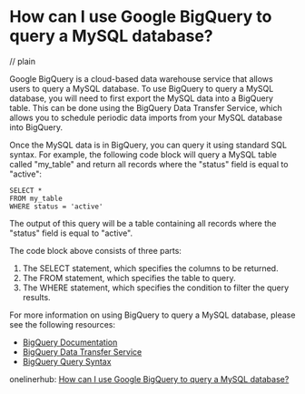 # How can I use Google BigQuery to query a MySQL database?
// plain

Google BigQuery is a cloud-based data warehouse service that allows users to query a MySQL database. To use BigQuery to query a MySQL database, you will need to first export the MySQL data into a BigQuery table. This can be done using the BigQuery Data Transfer Service, which allows you to schedule periodic data imports from your MySQL database into BigQuery.

Once the MySQL data is in BigQuery, you can query it using standard SQL syntax. For example, the following code block will query a MySQL table called "my_table" and return all records where the "status" field is equal to "active":

```
SELECT *
FROM my_table
WHERE status = 'active'
```

The output of this query will be a table containing all records where the "status" field is equal to "active".

The code block above consists of three parts:
1. The SELECT statement, which specifies the columns to be returned.
2. The FROM statement, which specifies the table to query.
3. The WHERE statement, which specifies the condition to filter the query results.

For more information on using BigQuery to query a MySQL database, please see the following resources:

* [BigQuery Documentation](https://cloud.google.com/bigquery/docs/)
* [BigQuery Data Transfer Service](https://cloud.google.com/bigquery/docs/reference/transfer/)
* [BigQuery Query Syntax](https://cloud.google.com/bigquery/docs/reference/standard-sql/query-syntax)

onelinerhub: [How can I use Google BigQuery to query a MySQL database?](https://onelinerhub.com/google-big-query/how-can-i-use-google-bigquery-to-query-a-mysql-database)